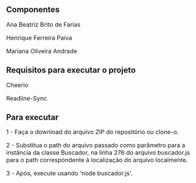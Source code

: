 ## Componentes
<p style="font-size: 16px;">Ana Beatriz Brito de Farias</p>
<p style="font-size: 16px;">Henrique Ferreira Paiva</p>
<p style="font-size: 16px;">Mariana Oliveira Andrade</p>

## Requisitos para executar o projeto
<p style="font-size: 16px;">Cheerio</p>
<p style="font-size: 16px;">Readline-Sync</p>

## Para executar
<p style="font-size: 16px;">1 - Faça o download do arquivo ZIP do repositório ou clone-o.</p>
<p style="font-size: 16px;">2 - Substitua o path do arquivo passado como parâmetro para a instância da classe Buscador, 
na linha 276 do arquivo buscador.js para o path correspondente à localização 
do arquivo localmente.</p>
<p style="font-size: 16px;">3 - Após, execute usando 'node buscador.js'.</p>


